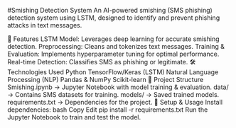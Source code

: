 #Smishing Detection System
An AI-powered smishing (SMS phishing) detection system using LSTM, designed to identify and prevent phishing attacks in text messages.

🚀 Features
LSTM Model: Leverages deep learning for accurate smishing detection.
Preprocessing: Cleans and tokenizes text messages.
Training & Evaluation: Implements hyperparameter tuning for optimal performance.
Real-time Detection: Classifies SMS as phishing or legitimate.
🛠️ Technologies Used
Python
TensorFlow/Keras (LSTM)
Natural Language Processing (NLP)
Pandas & NumPy
Scikit-learn
📂 Project Structure
Smishing.ipynb → Jupyter Notebook with model training & evaluation.
data/ → Contains SMS datasets for training.
models/ → Saved trained models.
requirements.txt → Dependencies for the project.
🔧 Setup & Usage
Install dependencies:
bash
Copy
Edit
pip install -r requirements.txt
Run the Jupyter Notebook to train and test the model.
